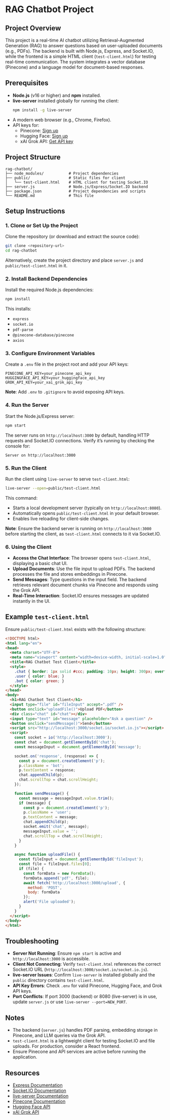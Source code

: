 # RAG Chatbot Project

## Project Overview
This project is a real-time AI chatbot utilizing Retrieval-Augmented Generation (RAG) to answer questions based on user-uploaded documents (e.g., PDFs). The backend is built with Node.js, Express, and Socket.IO, while the frontend is a simple HTML client (`test-client.html`) for testing real-time communication. The system integrates a vector database (Pinecone) and a language model for document-based responses.

## Prerequisites
- **Node.js** (v16 or higher) and **npm** installed.
- **live-server** installed globally for running the client:
  ```bash
  npm install -g live-server
  ```
- A modern web browser (e.g., Chrome, Firefox).
- API keys for:
  - Pinecone: [Sign up](https://www.pinecone.io/)
  - Hugging Face: [Sign up](https://huggingface.co/)
  - xAI Grok API: [Get API key](https://x.ai/api)

## Project Structure
```
rag-chatbot/
├── node_modules/           # Project dependencies
├── public/                 # Static files for client
│   └── test-client.html    # HTML client for testing Socket.IO
├── server.js               # Node.js/Express/Socket.IO backend
├── package.json            # Project dependencies and scripts
└── README.md               # This file
```

## Setup Instructions

### 1. Clone or Set Up the Project
Clone the repository (or download and extract the source code):
```bash
git clone <repository-url>
cd rag-chatbot
```
Alternatively, create the project directory and place `server.js` and `public/test-client.html` in it.

### 2. Install Backend Dependencies
Install the required Node.js dependencies:
```bash
npm install
```
This installs:
- `express`
- `socket.io`
- `pdf-parse`
- `@pinecone-database/pinecone`
- `axios`

### 3. Configure Environment Variables
Create a `.env` file in the project root and add your API keys:
```env
PINECONE_API_KEY=your_pinecone_api_key
HUGGINGFACE_API_KEY=your_huggingface_api_key
GROK_API_KEY=your_xai_grok_api_key
```
**Note**: Add `.env` to `.gitignore` to avoid exposing API keys.

### 4. Run the Server
Start the Node.js/Express server:
```bash
npm start
```
The server runs on `http://localhost:3000` by default, handling HTTP requests and Socket.IO connections. Verify it’s running by checking the console for:
```
Server on http://localhost:3000
```

### 5. Run the Client
Run the client using `live-server` to serve `test-client.html`:
```bash
live-server --open=public/test-client.html
```
This command:
- Starts a local development server (typically on `http://localhost:8080`).
- Automatically opens `public/test-client.html` in your default browser.
- Enables live reloading for client-side changes.

**Note**: Ensure the backend server is running on `http://localhost:3000` before starting the client, as `test-client.html` connects to it via Socket.IO.

### 6. Using the Client
- **Access the Chat Interface**: The browser opens `test-client.html`, displaying a basic chat UI.
- **Upload Documents**: Use the file input to upload PDFs. The backend processes the file and stores embeddings in Pinecone.
- **Send Messages**: Type questions in the input field. The backend retrieves relevant document chunks via Pinecone and responds using the Grok API.
- **Real-Time Interaction**: Socket.IO ensures messages are updated instantly in the UI.

## Example `test-client.html`
Ensure `public/test-client.html` exists with the following structure:
```html
<!DOCTYPE html>
<html lang="en">
<head>
  <meta charset="UTF-8">
  <meta name="viewport" content="width=device-width, initial-scale=1.0">
  <title>RAG Chatbot Test Client</title>
  <style>
    .chat { border: 1px solid #ccc; padding: 10px; height: 300px; overflow-y: scroll; }
    .user { color: blue; }
    .bot { color: green; }
  </style>
</head>
<body>
  <h1>RAG Chatbot Test Client</h1>
  <input type="file" id="fileInput" accept=".pdf" />
  <button onclick="uploadFile()">Upload PDF</button>
  <div class="chat" id="chat"></div>
  <input type="text" id="message" placeholder="Ask a question" />
  <button onclick="sendMessage()">Send</button>
  <script src="http://localhost:3000/socket.io/socket.io.js"></script>
  <script>
    const socket = io('http://localhost:3000');
    const chat = document.getElementById('chat');
    const messageInput = document.getElementById('message');

    socket.on('response', (response) => {
      const p = document.createElement('p');
      p.className = 'bot';
      p.textContent = response;
      chat.appendChild(p);
      chat.scrollTop = chat.scrollHeight;
    });

    function sendMessage() {
      const message = messageInput.value.trim();
      if (message) {
        const p = document.createElement('p');
        p.className = 'user';
        p.textContent = message;
        chat.appendChild(p);
        socket.emit('chat', message);
        messageInput.value = '';
        chat.scrollTop = chat.scrollHeight;
      }
    }

    async function uploadFile() {
      const fileInput = document.getElementById('fileInput');
      const file = fileInput.files[0];
      if (file) {
        const formData = new FormData();
        formData.append('pdf', file);
        await fetch('http://localhost:3000/upload', {
          method: 'POST',
          body: formData
        });
        alert('File uploaded');
      }
    }
  </script>
</body>
</html>
```

## Troubleshooting
- **Server Not Running**: Ensure `npm start` is active and `http://localhost:3000` is accessible.
- **Client Not Connecting**: Verify `test-client.html` references the correct Socket.IO URL (`http://localhost:3000/socket.io/socket.io.js`).
- **live-server Issues**: Confirm `live-server` is installed globally and the `public` directory contains `test-client.html`.
- **API Key Errors**: Check `.env` for valid Pinecone, Hugging Face, and Grok API keys.
- **Port Conflicts**: If port 3000 (backend) or 8080 (live-server) is in use, update `server.js` or use `live-server --port=NEW_PORT`.

## Notes
- The backend (`server.js`) handles PDF parsing, embedding storage in Pinecone, and LLM queries via the Grok API.
- `test-client.html` is a lightweight client for testing Socket.IO and file uploads. For production, consider a React frontend.
- Ensure Pinecone and API services are active before running the application.

## Resources
- [Express Documentation](https://expressjs.com/)
- [Socket.IO Documentation](https://socket.io/docs/v4/)
- [live-server Documentation](https://www.npmjs.com/package/live-server)
- [Pinecone Documentation](https://docs.pinecone.io/)
- [Hugging Face API](https://huggingface.co/docs/api-inference)
- [xAI Grok API](https://x.ai/api)
